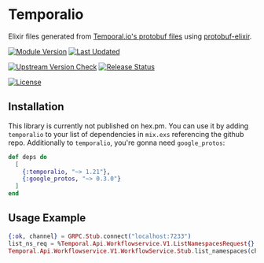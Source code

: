 # Temporalio

Elixir files generated from [Temporal.io's protobuf files](https://github.com/temporalio/api) using [protobuf-elixir](https://github.com/elixir-protobuf/protobuf).

[![Module Version](https://img.shields.io/hexpm/v/temporalio.svg)](https://hex.pm/packages/temporalio)
[![Last Updated](https://img.shields.io/github/last-commit/mruoss/temporalio.ex.svg)](https://github.com/mruoss/temporalio.ex/commits/main)

[![Upstream Version Check](https://github.com/mruoss/temporalio.ex/actions/workflows/update.yaml/badge.svg)](https://github.com/mruoss/temporalio.ex/actions/workflows/update.yaml)
[![Release Status](https://github.com/mruoss/temporalio.ex/actions/workflows/release.yaml/badge.svg)](https://github.com/mruoss/temporalio.ex/actions/workflows/release.yaml)

[![License](https://img.shields.io/hexpm/l/temporalio.svg)](https://github.com/mruoss/temporalio/blob/main/LICENSE)

## Installation

This library is currently not published on hex.pm. You can use it
by adding `temporalio` to your list of dependencies in `mix.exs`
referencing the github repo. Additionally to `temporalio`, you're
gonna need `google_protos`:

```elixir
def deps do
  [
    {:temporalio, "~> 1.21"},
    {:google_protos, "~> 0.3.0"}
  ]
end
```

## Usage Example

```elixir
{:ok, channel} = GRPC.Stub.connect("localhost:7233")
list_ns_req = %Temporal.Api.Workflowservice.V1.ListNamespacesRequest{}
Temporal.Api.Workflowservice.V1.WorkflowService.Stub.list_namespaces(channel, list_ns_req)
```
